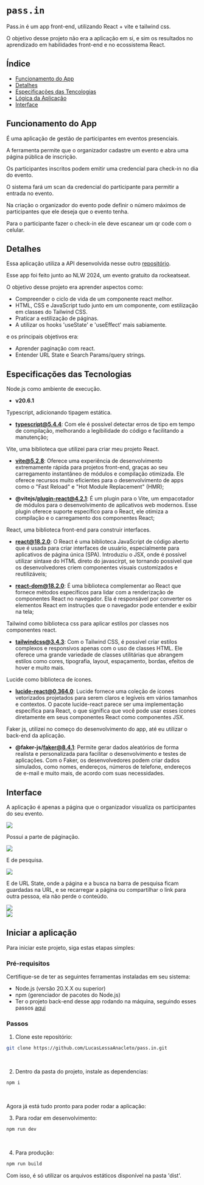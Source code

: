 # `pass.in`

Pass.in é um app front-end, utilizando React + vite e tailwind css.

O objetivo desse projeto não era a aplicação em si, e sim os resultados no aprendizado em habilidades front-end e no ecossistema React.

## Índice

- [Funcionamento do App](#funcionamento-do-app)
- [Detalhes](#detalhes)
- [Especificações das Tencologias](#especificações-das-tecnologias)
- [Lógica da Aplicação](#lógica-da-aplicação)
- [Interface](#interface)

## Funcionamento do App

É uma aplicação de gestão de participantes em eventos presenciais.

A ferramenta permite que o organizador cadastre um evento e abra uma página pública de inscrição.

Os participantes inscritos podem emitir uma credencial para check-in no dia do evento.

O sistema fará um scan da credencial do participante para permitir a entrada no evento.

Na criação o organizador do evento pode definir o número máximos de participantes que ele deseja que o evento tenha.

Para o participante fazer o check-in ele deve escanear um qr code com o celular.

## Detalhes

Essa aplicação utiliza a API desenvolvida nesse outro [repositório](https://LucasLessaAnacleto.github.com/pass.in-api).

Esse app foi feito junto ao NLW 2024, um evento gratuito da rockeatseat.

O objetivo desse projeto era aprender aspectos como:

- Compreender o ciclo de vida de um componente react melhor.
- HTML, CSS e JavaScript tudo junto em um componente, com estilização em classes do Tailwind CSS.
- Praticar a estilização de páginas.
- A utilizar os hooks 'useState' e 'useEffect' mais sabiamente.

e os principais objetivos era:

- Aprender paginação com react.
- Entender URL State e Search Params/query strings.

## Especificações das Tecnologias

Node.js como ambiente de execução.
- **v20.6.1**

Typescript, adicionando tipagem estática.
- **typescript@5.4.4**: Com ele é possível detectar erros de tipo em tempo de compilação, melhorando a legibilidade do código e facilitando a manutenção; 

Vite, uma biblioteca que utilizei para criar meu projeto React.
- **vite@5.2.8**: Oferece uma experiência de desenvolvimento extremamente rápida para projetos front-end, graças ao seu carregamento instantâneo de módulos e compilação otimizada. Ele oferece recursos muito eficientes para o desenvolvimento de apps como o "Fast Reload" e "Hot Module Replacement" (HMR);

- **@vitejs/plugin-react@4.2.1**: É um plugin para o Vite, um empacotador de módulos para o desenvolvimento de aplicativos web modernos. Esse plugin oferece suporte específico para o React, ele otimiza a compilação e o carregamento dos componentes React;

React, uma biblioteca front-end para construir interfaces.

- **react@18.2.0**: O React é uma biblioteca JavaScript de código aberto que é usada para criar interfaces de usuário, especialmente para aplicativos de página única (SPA).
Introduziu o JSX, onde é possível utilizar sintaxe do HTML direto do javascirpt, se tornando possível que os desenvolvedores criem componentes visuais customizados e reutilizáveis;

- **react-dom@18.2.0**: É uma biblioteca complementar ao React que fornece métodos específicos para lidar com a renderização de componentes React no navegador. Ela é responsável por converter os elementos React em instruções que o navegador pode entender e exibir na tela;

Tailwind como biblioteca css para aplicar estilos por classes nos componentes react.
- **tailwindcss@3.4.3**: Com o Tailwind CSS, é possível criar estilos complexos e responsivos apenas com o uso de classes HTML. Ele oferece uma grande variedade de classes utilitárias que abrangem estilos como cores, tipografia, layout, espaçamento, bordas, efeitos de hover e muito mais.

Lucide como biblioteca de ícones.
- **lucide-react@0.364.0**: Lucide fornece uma coleção de ícones vetorizados projetados para serem claros e legíveis em vários tamanhos e contextos. O pacote lucide-react parece ser uma implementação específica para React, o que significa que você pode usar esses ícones diretamente em seus componentes React como componentes JSX.

Faker js, utilizei no começo do desenvolvimento do app, até eu utilizar o back-end da aplicação.
- **@faker-js/faker@8.4.1**: Permite gerar dados aleatórios de forma realista e personalizada para facilitar o desenvolvimento e testes de aplicações. Com o Faker, os desenvolvedores podem criar dados simulados, como nomes, endereços, números de telefone, endereços de e-mail e muito mais, de acordo com suas necessidades.

## Interface

A aplicação é apenas a página que o organizador visualiza os participantes do seu evento.

<img src="./readme-img/attendees.jpg">
<br>

Possui a parte de páginação.

<img src="./readme-img/attendees_pagination.jpg">
<br>

E de pesquisa.

<img src="./readme-img/attendees_search.jpg">
<br>

E de URL State, onde a página e a busca na barra de pesquisa ficam guardadas na URL, e se recarregar a página ou compartilhar o link para outra pessoa, ela não perde o conteúdo.

<img src="./readme-img/attendees_urlstate.jpg">
<br>
<img src="./readme-img/attendees_url.jpg">
<br>

## Iniciar a aplicação  

Para iniciar este projeto, siga estas etapas simples:

### Pré-requisitos

Certifique-se de ter as seguintes ferramentas instaladas em seu sistema:
- Node.js (versão 20.X.X ou superior)
- npm (gerenciador de pacotes do Node.js)
- Ter o projeto back-end desse app rodando na máquina, seguindo esses passos [aqui](https://github.com/LucasLessaAnacleto/https://github.com/LucasLessaAnacleto/pass.in-api?tab=readme-ov-file#iniciar-a-aplica%C3%A7%C3%A3o) 

### Passos

1. Clone este repositório:
```bash
git clone https://github.com/LucasLessaAnacleto/pass.in.git
```
<br>

2. Dentro da pasta do projeto, instale as dependencias:
```bash
npm i
```
<br>

Agora já está tudo pronto para poder rodar a aplicação:

3. Para rodar em desenvolvimento:
```bash
npm run dev
```
<br>

4. Para produção:
```bash
npm run build
```
Com isso, é só utilizar os arquivos estáticos disponível na pasta 'dist'.

